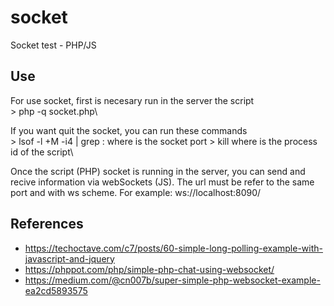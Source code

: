 # socket
Socket test - PHP/JS

## Use
For use socket, first is necesary run in the server the script\
\> php -q socket.php\

If you want quit the socket, you can run these commands\
\> lsof -l +M -i4 | grep :<port>
where <port> is the socket port
\> kill <pid>
where <pid> is the process id of the script\
  
Once the script (PHP) socket is running in the server, you can send and recive information via webSockets (JS).
The url must be refer to the same port and with ws scheme. For example: ws://localhost:8090/

## References
- https://techoctave.com/c7/posts/60-simple-long-polling-example-with-javascript-and-jquery
- https://phppot.com/php/simple-php-chat-using-websocket/
- https://medium.com/@cn007b/super-simple-php-websocket-example-ea2cd5893575
